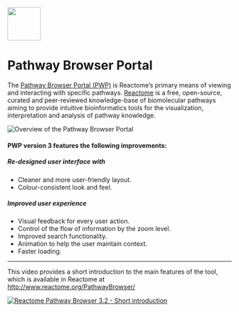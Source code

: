 [<img src=https://user-images.githubusercontent.com/6883670/31999264-976dfb86-b98a-11e7-9432-0316345a72ea.png height=75 />](https://reactome.org)

# Pathway Browser Portal
The [Pathway Browser Portal (PWP)](https://reactome.org/PathwayBrowser/) is Reactome’s primary means of viewing and interacting with specific pathways. 
[Reactome](https://reactome.org/) is a free, open-source, curated and peer-reviewed knowledge-base of biomolecular pathways 
aiming to provide intuitive bioinformatics tools for the visualization, interpretation and analysis of pathway knowledge.

![Overview of the Pathway Browser Portal](https://cloud.githubusercontent.com/assets/6883670/24961595/38ee9c02-1f91-11e7-8fe7-999185cb7b70.png)

#### PWP version 3 features the following improvements:

##### Re-designed user interface with
* Cleaner and more user-friendly layout. 
* Colour-consistent look and feel.

##### Improved user experience
* Visual feedback for every user action.
* Control of the flow of information by the zoom level.
* Improved search functionality.
* Animation to help the user maintain context.
* Faster loading.

----
This video provides a short introduction to the main features of the tool, which is available in Reactome at http://www.reactome.org/PathwayBrowser/

[![Reactome Pathway Browser 3.2 - Short introduction](http://img.youtube.com/vi/-skixrvI4nU/0.jpg)](https://youtu.be/-skixrvI4nU "Reactome Pathway Browser 3.2 - Short introduction")
